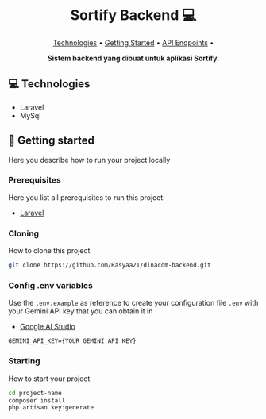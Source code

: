 <h1 align="center" style="font-weight: bold;">Sortify Backend 💻</h1>

<p align="center">
 <a href="#tech">Technologies</a> • 
 <a href="#started">Getting Started</a> • 
 <a href="#routes">API Endpoints</a> •
</p>

<p align="center">
    <b>Sistem backend yang dibuat untuk aplikasi Sortify.</b>
</p>

<h2 id="technologies">💻 Technologies</h2>

- Laravel
- MySql

<h2 id="started">🚀 Getting started</h2>

Here you describe how to run your project locally

<h3>Prerequisites</h3>

Here you list all prerequisites to run this project:

- [Laravel](https://github.com/https://laravel.com/docs/11.x/installation)

<h3>Cloning</h3>

How to clone this project

```bash
git clone https://github.com/Rasyaa21/dinacom-backend.git
```

<h3>Config .env variables</h2>

Use the `.env.example` as reference to create your configuration file `.env` with your Gemini API key that you can obtain it in 
- [Google AI Studio](https://aistudio.google.com/prompts/new_chat)

```.env
GEMINI_API_KEY={YOUR GEMINI API KEY}
```

<h3>Starting</h3>

How to start your project

```bash
cd project-name
composer install
php artisan key:generate
```
